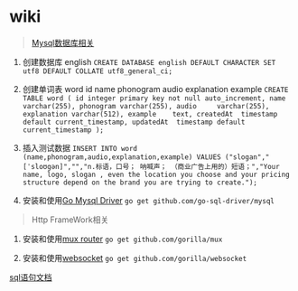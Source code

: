 wiki
========
>[Mysql数据库相关](https://dev.mysql.com/doc/refman/5.7/en/charset-applications.html)

1. 创建数据库 english
`CREATE DATABASE english
  DEFAULT CHARACTER SET utf8
  DEFAULT COLLATE utf8_general_ci;`
2. 创建单词表 word
id   name phonogram audio explanation example
`CREATE TABLE word
(
id integer primary key not null auto_increment,
name varchar(255),
phonogram varchar(255),
audio     varchar(255),
explanation varchar(512),
example    text,
createdAt  timestamp default current_timestamp,
updatedAt  timestamp default current_timestamp
);
`
3. 插入测试数据
`INSERT INTO word (name,phonogram,audio,explanation,example)
VALUES ("slogan","[ˈsloʊgən]","","n.标语，口号； 呐喊声； （商业广告上用的）短语；","Your name, logo, slogan , even the location you choose and your pricing structure depend on the brand you are trying to create.");
`

4. 安装和使用[Go Mysql Driver](http://go-database-sql.org/index.html)
`go get github.com/go-sql-driver/mysql`

>Http FrameWork相关  

1. 安装和使用[mux router](http://www.gorillatoolkit.org/pkg/mux)
`go get github.com/gorilla/mux`

2. 安装和使用[websocket](https://godoc.org/github.com/gorilla/websocket)
`go get github.com/gorilla/websocket`


[sql语句文档](https://www.w3schools.com/sql/default.asp)